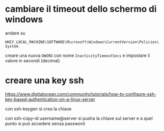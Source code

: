 # cambiare il timeout dello schermo di windows

andare su

`HKEY_LOCAL_MACHINE\SOFTWARE\Microsoft\Windows\CurrentVersion\Policies\System`

creare una nuova `DWORD` con nome `InactivityTimeoutSecs` e impostare il valore in secondi (decimal)


# creare una key ssh

https://www.digitalocean.com/community/tutorials/how-to-configure-ssh-key-based-authentication-on-a-linux-server

con ssh-keygen si crea la chiave

con ssh-copy-id username@server si pusha la chiave sul server e a quel punto si può accedere senza password
